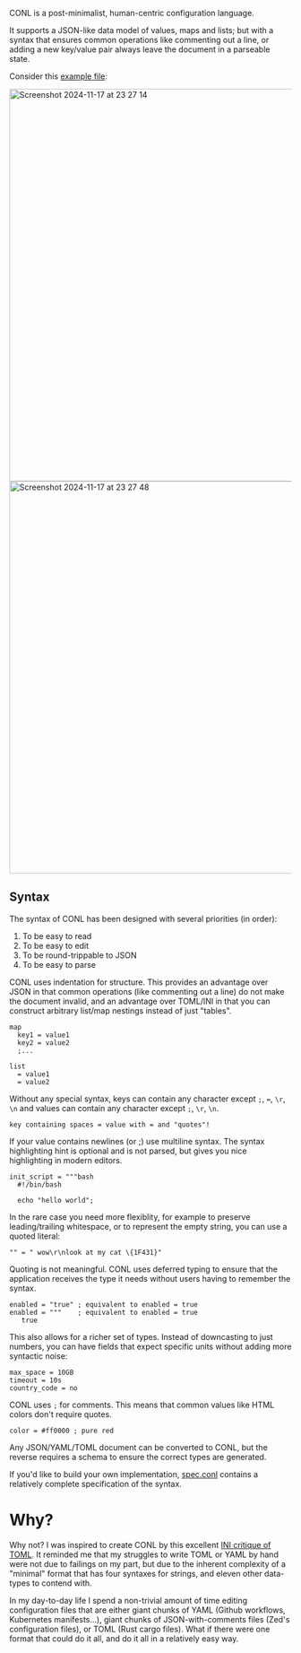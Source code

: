 CONL is a post-minimalist, human-centric configuration language.

It supports a JSON-like data model of values, maps and lists; but with a syntax that ensures common operations like commenting out a line, or adding a new key/value pair always leave the document in a parseable state.

Consider this [example file](../example.conl):

<img width="700" alt="Screenshot 2024-11-17 at 23 27 14" src="https://github.com/user-attachments/assets/adb36d3b-b9fe-4c85-857a-db55aff36d2d">
<img width="700" alt="Screenshot 2024-11-17 at 23 27 48" src="https://github.com/user-attachments/assets/a71c415e-c836-40e4-a52c-f9eb6fef127f">

## Syntax

The syntax of CONL has been designed with several priorities (in order):

1. To be easy to read
3. To be easy to edit
2. To be round-trippable to JSON
4. To be easy to parse

CONL uses indentation for structure. This provides an advantage over JSON in that common operations (like commenting out a line) do not make the document invalid, and an advantage over TOML/INI in that you can construct arbitrary list/map nestings instead of just "tables".

```conl
map
  key1 = value1
  key2 = value2
  ;...

list
  = value1
  = value2
```

Without any special syntax, keys can contain any character except `;`, `=`, `\r`, `\n` and values can contain any character except `;`, `\r`, `\n`.

```conl
key containing spaces = value with = and "quotes"!
```

If your value contains newlines (or ;) use multiline syntax. The syntax highlighting hint is optional and is not parsed, but gives you nice highlighting in modern editors.

```conl
init_script = """bash
  #!/bin/bash

  echo "hello world";
```

In the rare case you need more flexiblity, for example to preserve leading/trailing whitespace, or to represent the empty string, you can use a quoted literal:

```conl
"" = " wow\r\nlook at my cat \{1F431}"
```

Quoting is not meaningful. CONL uses deferred typing to ensure that the
application receives the type it needs without users having to remember the
syntax.
```conl
enabled = "true" ; equivalent to enabled = true
enabled = """    ; equivalent to enabled = true
   true
```

This also allows for a richer set of types. Instead of downcasting to just
numbers, you can have fields that expect specific units without adding more
syntactic noise:

```conl
max_space = 10GB
timeout = 10s
country_code = no
```

CONL uses `;` for comments. This means that common values like HTML colors don't require quotes.
```conl
color = #ff0000 ; pure red
```

Any JSON/YAML/TOML document can be converted to CONL, but the reverse requires a schema to ensure the correct types are generated.

If you'd like to build your own implementation, [spec.conl](../spec.conl)
contains a relatively complete specification of the syntax.

# Why?

Why not? I was inspired to create CONL by this excellent [INI critique of
TOML](https://github.com/madmurphy/libconfini/wiki/An-INI-critique-of-TOML). It
reminded me that my struggles to write TOML or YAML by hand were not due to
failings on my part, but due to the inherent complexity of a "minimal" format
that has four syntaxes for strings, and eleven other data-types to contend with.

In my day-to-day life I spend a non-trivial amount of time editing configuration
files that are either giant chunks of YAML (Github workflows, Kubernetes
manifests...), giant chunks of JSON-with-comments files (Zed's configuration
files), or TOML (Rust cargo files). What if there were one format that could do
it all, and do it all in a relatively easy way.
